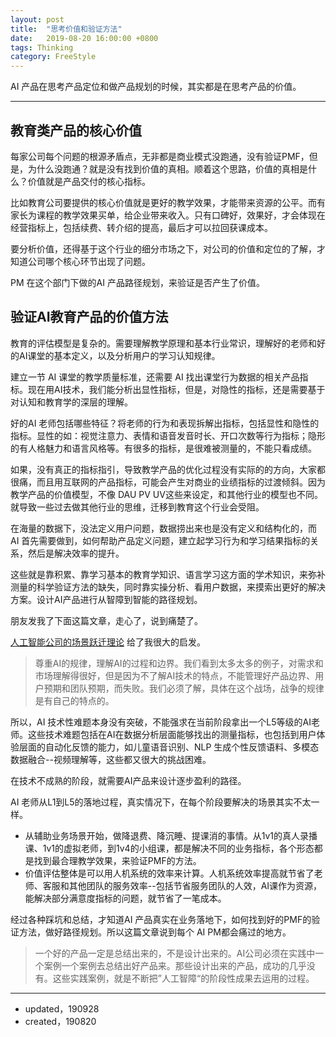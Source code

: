 ```yaml
---
layout: post
title:  "思考价值和验证方法"
date:   2019-08-20 16:00:00 +0800
tags: Thinking
category: FreeStyle
---
```


AI 产品在思考产品定位和做产品规划的时候，其实都是在思考产品的价值。

---

## 教育类产品的核心价值

每家公司每个问题的根源矛盾点，无非都是商业模式没跑通，没有验证PMF，但是，为什么没跑通？就是没有找到价值的真相。顺着这个思路，价值的真相是什么？价值就是产品交付的核心指标。


比如教育公司要提供的核心价值就是更好的教学效果，才能带来资源的公平。而有家长为课程的教学效果买单，给企业带来收入。只有口碑好，效果好，才会体现在经营指标上，包括续费、转介绍的提高，最后才可以拉回获课成本。


要分析价值，还得基于这个行业的细分市场之下，对公司的价值和定位的了解，才知道公司哪个核心环节出现了问题。

PM 在这个部门下做的AI 产品路径规划，来验证是否产生了价值。


## 验证AI教育产品的价值方法

教育的评估模型是复杂的。需要理解教学原理和基本行业常识，理解好的老师和好的AI课堂的基本定义，以及分析用户的学习认知规律。

建立一节 AI 课堂的教学质量标准，还需要 AI 找出课堂行为数据的相关产品指标。现在用AI技术，我们能分析出显性指标，但是，对隐性的指标，还是需要基于对认知和教育学的深层的理解。

好的AI 老师包括哪些特征？将老师的行为和表现拆解出指标，包括显性和隐性的指标。显性的如：视觉注意力、表情和语音发音时长、开口次数等行为指标；隐形的有人格魅力和语言风格等。有很多的指标，是很难被测量的，不能只看成绩。



如果，没有真正的指标指引，导致教学产品的优化过程没有实际的的方向，大家都很痛，而且用互联网的产品指标，可能会产生对商业的业绩指标的过渡倾斜。因为教学产品的价值模型，不像 DAU PV UV这些来设定，和其他行业的模型也不同。就导致一些过去做其他行业的思维，迁移到教育这个行业会受阻。


在海量的数据下，没法定义用户问题，数据捞出来也是没有定义和结构化的，而 AI 首先需要做到，如何帮助产品定义问题，建立起学习行为和学习结果指标的关系，然后是解决效率的提升。

这些就是靠积累、靠学习基本的教育学知识、语言学习这方面的学术知识，来弥补测量的科学验证方法的缺失，同时靠实操分析、看用户数据，来摸索出更好的解决方案。设计AI产品进行从智障到智能的路径规划。

朋友发我了下面这篇文章，走心了，说到痛楚了。

[人工智能公司的场景跃迁理论](https://mp.weixin.qq.com/s?__biz=MzI1NDE1MDUwOQ==&mid=2650797263&idx=1&sn=c806b6678be01301cce7ba32848ceff6&chksm=f1c2c6cdc6b54fdba33782c89be295ec33b3434c4767f9ec3b97ed03b889354b2c7bd1cec01a&mpshare=1&scene=1&srcid=&sharer_sharetime=1569599848487&sharer_shareid=092713d04f046c2b90a348759521ecd8&key=e457042fa01daf6a519b7cb078d6d2b3c91baa615ae6953429efced7c79bcc58b348ba5df6ee5cac746ac7380a4eb0385d9417ac2dc06a9d983be001bb191e1427d0bb759c1b980f3ad46e40cb3a50d2&ascene=0&uin=OTYyNDg4NjIx&devicetype=iMac+MacBookPro14%2C1+OSX+OSX+10.12.5+build(16F2073)&version=12020810&nettype=WIFI&lang=zh_CN&fontScale=100&pass_ticket=MK4AyMMmOrI7hHhnmQu1YoRUQPRyhBJ0SGaLt%2BvkrKA9YB8Xe2I5K2ejVMZDhyi2) 给了我很大的启发。

> 尊重AI的规律，理解AI的过程和边界。我们看到太多太多的例子，对需求和市场理解得很好，但是因为不了解AI技术的特点，不能管理好产品边界、用户预期和团队预期，而失败。我们必须了解，具体在这个战场，战争的规律是有自己的特点的。



所以，AI 技术性难题本身没有突破，不能强求在当前阶段拿出一个L5等级的AI老师。这些技术难题包括在AI在数据分析层面能够找出的测量指标，也包括到用户体验层面的自动化反馈的能力，如儿童语音识别、NLP 生成个性反馈语料、多模态数据融合--视频理解等，这些都又很大的挑战困难。

在技术不成熟的阶段，就需要AI产品来设计逐步盈利的路径。

AI 老师从L1到L5的落地过程，真实情况下，在每个阶段要解决的场景其实不太一样。

- 从辅助业务场景开始，做降退费、降沉睡、提课消的事情。从1v1的真人录播课、1v1的虚拟老师，到1v4的小组课，都是解决不同的业务指标，各个形态都是找到最合理教学效果，来验证PMF的方法。
- 价值评估整体是可以用人机系统的效率来计算。人机系统效率提高就节省了老师、客服和其他团队的服务效率--包括节省服务团队的人效，AI课作为资源，能解决部分满意度指标的问题，就节省了一笔成本。



经过各种踩坑和总结，才知道AI 产品真实在业务落地下，如何找到好的PMF的验证方法，做好路径规划。所以这篇文章说到每个 AI PM都会痛过的地方。

> 一个好的产品一定是总结出来的，不是设计出来的。AI公司必须在实践中一个案例一个案例去总结出好产品来。那些设计出来的产品，成功的几乎没有。这些实践案例，就是不断把”人工智障“的阶段性成果去运用的过程。


---

- updated，190928
- created，190820
